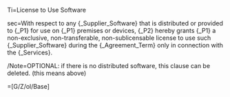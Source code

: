 Ti=License to Use Software

sec=With respect to any {_Supplier_Software} that is distributed or provided to {_P1} for use on {_P1} premises or devices, {_P2} hereby grants {_P1} a non-exclusive, non-transferable, non-sublicensable license to use such {_Supplier_Software} during the {_Agreement_Term} only in connection with the {_Services}.

/Note=OPTIONAL: if there is no distributed software, this clause can be deleted. (this means above)

=[G/Z/ol/Base]
